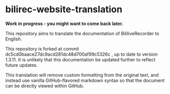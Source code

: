 # bilirec-website-translation

**Work in progress - you might want to come back later.**

This repository aims to translate the documentation of BililiveRecorder to English.

This repository is forked at commit dc5cd0baace27dc9acd281dc48d700af99c5326c , up to date to version 1.3.11. It is unlikely that this documentation be updated further to reflect future updates.

This translation will remove custom formatting from the original text, and instead use vanilla GitHub-flavored markdown syntax so that the document can be directly viewed within GitHub.

